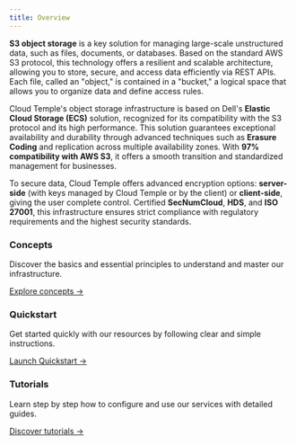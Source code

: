 ```yaml
---
title: Overview
---
```


**S3 object storage** is a key solution for managing large-scale unstructured data, such as files, documents, or databases. Based on the standard AWS S3 protocol, this technology offers a resilient and scalable architecture, allowing you to store, secure, and access data efficiently via REST APIs. Each file, called an "object," is contained in a "bucket," a logical space that allows you to organize data and define access rules.

Cloud Temple's object storage infrastructure is based on Dell's **Elastic Cloud Storage (ECS)** solution, recognized for its compatibility with the S3 protocol and its high performance. This solution guarantees exceptional availability and durability through advanced techniques such as **Erasure Coding** and replication across multiple availability zones. With **97% compatibility with AWS S3**, it offers a smooth transition and standardized management for businesses.

To secure data, Cloud Temple offers advanced encryption options: **server-side** (with keys managed by Cloud Temple or by the client) or **client-side**, giving the user complete control. Certified **SecNumCloud**, **HDS**, and **ISO 27001**, this infrastructure ensures strict compliance with regulatory requirements and the highest security standards.

<div class="card-grid">
  <div class="card">
    <h3>Concepts</h3>
    <p>Discover the basics and essential principles to understand and master our infrastructure.</p>
    <a href="./oss/concepts" class="card-link">Explore concepts &rarr;</a>
  </div>
  <div class="card">
    <h3>Quickstart</h3>
    <p>Get started quickly with our resources by following clear and simple instructions.</p>
    <a href="./oss/quickstart" class="card-link">Launch Quickstart &rarr;</a>
  </div>
    <div class="card">
    <h3>Tutorials</h3>
    <p>Learn step by step how to configure and use our services with detailed guides.</p>
    <a href="./oss/tutorials" class="card-link">Discover tutorials &rarr;</a>
  </div>
</div>

